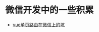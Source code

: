 ﻿# 微信开发中的一些积累


 - [vue单页路由在微信上的坑][2]





  [2]: https://github.com/hertzi418/wechat/blob/master/resources/WeChat-SPA.md